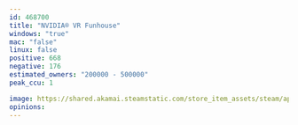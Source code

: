```yaml
---
id: 468700
title: "NVIDIA® VR Funhouse"
windows: "true"
mac: "false"
linux: false
positive: 668
negative: 176
estimated_owners: "200000 - 500000"
peak_ccu: 1

image: https://shared.akamai.steamstatic.com/store_item_assets/steam/apps/468700/header.jpg?t=1576083880
opinions:
---
```

